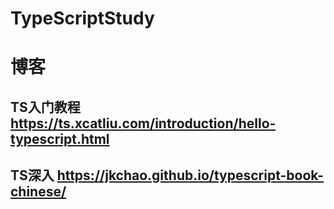 # TypeScriptStudy

# 博客
## TS入门教程 https://ts.xcatliu.com/introduction/hello-typescript.html
## TS深入 https://jkchao.github.io/typescript-book-chinese/
